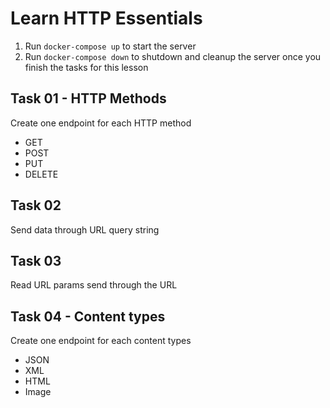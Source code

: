 # Learn HTTP Essentials

1. Run `docker-compose up` to start the server
2. Run `docker-compose down` to shutdown and cleanup the server once you finish the tasks for this lesson

## Task 01 - HTTP Methods

Create one endpoint for each HTTP method

- GET
- POST
- PUT
- DELETE

## Task 02

Send data through URL query string

## Task 03

Read URL params send through the URL

## Task 04 - Content types

Create one endpoint for each content types

- JSON
- XML
- HTML
- Image
